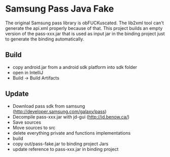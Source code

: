 # Samsung Pass Java Fake
The original Samsung pass library is obFUCKuscated. The lib2xml tool can't generate the api.xml properly because of that. This project builds an empty version of the pass-xxx.jar that is used as input jar in the binding project just to generate the binding automatically.

## Build
- copy android.jar from a android sdk platform into sdk folder
- open in IntelliJ
- Build -> Build Artifacts

## Update 
- Download pass sdk from samsung (http://developer.samsung.com/galaxy/pass)
- Decompile pass-xxx.jar with jd-gui (http://jd.benow.ca/)
- Save sources
- Move sources to src
- delete everything private and functions implementations
- build
- copy out/pass-fake.jar to binding project Jars
- update reference to pass-xxx.jar in binding project